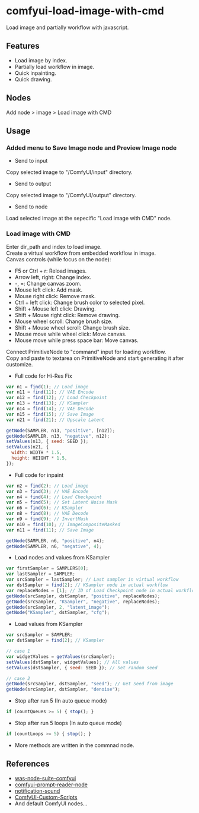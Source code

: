 # comfyui-load-image-with-cmd

Load image and partially workflow with javascript.  

## Features  
- Load image by index.  
- Partially load workflow in image.  
- Quick inpainting.  
- Quick drawing.  

## Nodes  
Add node > image > Load image with CMD

## Usage

### Added menu to Save Image node and Preview Image node  
- Send to input  

Copy selected image to "/ComfyUI/input" directory.  

- Send to output  

Copy selected image to "/ComfyUI/output" directory.  

- Send to node  

Load selected image at the sepecific "Load image with CMD" node.  

### Load image with CMD  
Enter dir_path and index to load image.  
Create a virtual workflow from embedded workflow in image.  
Canvas controls \(while focus on the node\):  
- F5 or Ctrl + r: Reload images.  
- Arrow left, right: Change index.  
- -, =: Change canvas zoom.  
- Mouse left click: Add mask.  
- Mouse right click: Remove mask.  
- Ctrl + left click: Change brush color to selected pixel.  
- Shift + Mouse left click: Drawing.  
- Shift + Mouse right click: Remove drawing.  
- Mouse wheel scroll: Change brush size.  
- Shift + Mouse wheel scroll: Change brush size.  
- Mouse move while wheel click: Move canvas.  
- Mouse move while press space bar: Move canvas.  
  
Connect PrimitiveNode to "command" input for loading workflow.  
Copy and paste to textarea on PrimitiveNode and start generating it after customize.  

- Full code for Hi-Res Fix
```js
var n1 = find(1); // Load image
var n11 = find(11); // VAE Encode
var n12 = find(12); // Load Checkpoint
var n13 = find(13); // KSampler
var n14 = find(14); // VAE Decode
var n15 = find(15); // Save Image
var n21 = find(21); // Upscale Latent

getNode(SAMPLER, n13, "positive", [n12]);
getNode(SAMPLER, n13, "negative", n12);
setValues(n13, { seed: SEED });
setValues(n21, {
  width: WIDTH * 1.5,
  height: HEIGHT * 1.5,
});
```

- Full code for inpaint
```js
var n2 = find(2); // Load image
var n3 = find(3); // VAE Encode
var n4 = find(4); // Load Checkpoint
var n5 = find(5); // Set Latent Noise Mask
var n6 = find(6); // KSampler
var n8 = find(8); // VAE Decode
var n9 = find(9); // InvertMask
var n10 = find(10); // ImageCompositeMasked
var n11 = find(11); // Save Image

getNode(SAMPLER, n6, "positive", n4);
getNode(SAMPLER, n6, "negative", 4);
```

- Load nodes and values from KSampler  
```js
var firstSampler = SAMPLERS[0];
var lastSampler = SAMPLER;
var srcSampler = lastSampler; // Last sampler in virtual workflow
var dstSampler = find(2); // KSampler node in actual workflow
var replaceNodes = [1]; // ID of Load Checkpoint node in actual workflow
getNode(srcSampler, dstSampler, "positive", replaceNodes);
getNode(srcSampler, "KSampler", "negative", replaceNodes);
getNode(srcSampler, 2, "latent_image");
getNode("KSampler", dstSampler, "cfg");
```

- Load values from KSampler  
```js
var srcSampler = SAMPLER;
var dstSampler = find(2); // KSampler

// case 1
var widgetValues = getValues(srcSampler);
setValues(dstSampler, widgetValues); // All values
setValues(dstSampler, { seed: SEED }); // Set random seed

// case 2
getNode(srcSampler, dstSampler, "seed"); // Get Seed from image
getNode(srcSampler, dstSampler, "denoise");
```

- Stop after run 5 (In auto queue mode)  
```js
if (countQueues >= 5) { stop(); }
```

- Stop after run 5 loops (In auto queue mode)  
```js
if (countLoops >= 5) { stop(); }
```

- More methods are written in the commnad node.  

## References

- [was-node-suite-comfyui](https://github.com/WASasquatch/was-node-suite-comfyui)
- [comfyui-prompt-reader-node](https://github.com/receyuki/comfyui-prompt-reader-node)
- [notification-sound](https://pixabay.com/sound-effects/duck-quack-112941/)
- [ComfyUI-Custom-Scripts](https://github.com/pythongosssss/ComfyUI-Custom-Scripts)
- And default ComfyUI nodes...